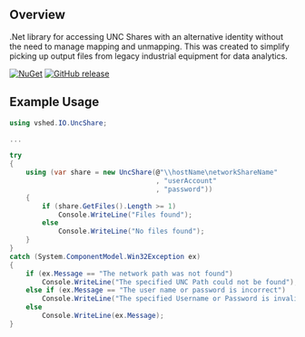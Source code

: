 ## Overview
.Net library for accessing UNC Shares with an alternative identity without the need to manage mapping and unmapping. This was created to simplify picking up output files from legacy industrial equipment for data analytics.

[![NuGet](https://img.shields.io/nuget/v/vshed.IO.UncShare.svg)](https://www.nuget.org/packages/vshed.IO.UncShare)
[![GitHub release](https://img.shields.io/github/release/fatalwall/vshed.IO.UncShare.svg?label=GitHub%20release)](https://github.com/fatalwall/vshed.IO.UncShare/releases)

## Example Usage
```csharp            
using vshed.IO.UncShare;

...

try
{
    using (var share = new UncShare(@"\\hostName\networkShareName"
                                    , "userAccount"
                                    , "password"))
    {
        if (share.GetFiles().Length >= 1)
            Console.WriteLine("Files found");
        else
            Console.WriteLine("No files found");
    }
}
catch (System.ComponentModel.Win32Exception ex)
{
    if (ex.Message == "The network path was not found")
        Console.WriteLine("The specified UNC Path could not be found");
    else if (ex.Message == "The user name or password is incorrect")
        Console.WriteLine("The specified Username or Password is invalid");
    else
        Console.WriteLine(ex.Message);
}
```
